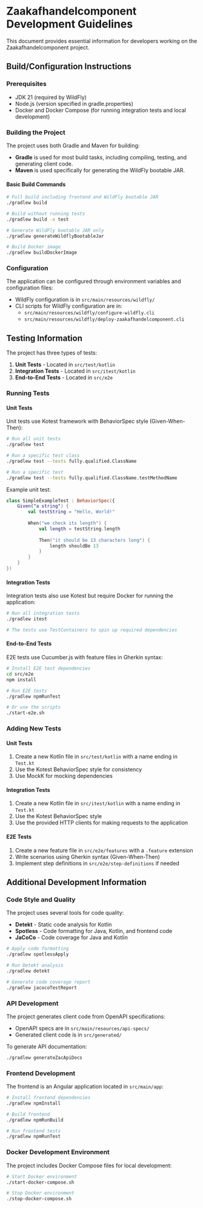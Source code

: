 # Zaakafhandelcomponent Development Guidelines

This document provides essential information for developers working on the Zaakafhandelcomponent project.

## Build/Configuration Instructions

### Prerequisites

- JDK 21 (required by WildFly)
- Node.js (version specified in gradle.properties)
- Docker and Docker Compose (for running integration tests and local development)

### Building the Project

The project uses both Gradle and Maven for building:

- **Gradle** is used for most build tasks, including compiling, testing, and generating client code.
- **Maven** is used specifically for generating the WildFly bootable JAR.

#### Basic Build Commands

```bash
# Full build including frontend and WildFly bootable JAR
./gradlew build

# Build without running tests
./gradlew build -x test

# Generate WildFly bootable JAR only
./gradlew generateWildflyBootableJar

# Build Docker image
./gradlew buildDockerImage
```

### Configuration

The application can be configured through environment variables and configuration files:

- WildFly configuration is in `src/main/resources/wildfly/`
- CLI scripts for WildFly configuration are in:
  - `src/main/resources/wildfly/configure-wildfly.cli`
  - `src/main/resources/wildfly/deploy-zaakafhandelcomponent.cli`

## Testing Information

The project has three types of tests:

1. **Unit Tests** - Located in `src/test/kotlin`
2. **Integration Tests** - Located in `src/itest/kotlin`
3. **End-to-End Tests** - Located in `src/e2e`

### Running Tests

#### Unit Tests

Unit tests use Kotest framework with BehaviorSpec style (Given-When-Then):

```bash
# Run all unit tests
./gradlew test

# Run a specific test class
./gradlew test --tests fully.qualified.ClassName

# Run a specific test
./gradlew test --tests fully.qualified.ClassName.testMethodName
```

Example unit test:

```kotlin
class SimpleExampleTest : BehaviorSpec({
    Given("a string") {
        val testString = "Hello, World!"
        
        When("we check its length") {
            val length = testString.length
            
            Then("it should be 13 characters long") {
                length shouldBe 13
            }
        }
    }
})
```

#### Integration Tests

Integration tests also use Kotest but require Docker for running the application:

```bash
# Run all integration tests
./gradlew itest

# The tests use TestContainers to spin up required dependencies
```

#### End-to-End Tests

E2E tests use Cucumber.js with feature files in Gherkin syntax:

```bash
# Install E2E test dependencies
cd src/e2e
npm install

# Run E2E tests
./gradlew npmRunTest

# Or use the scripts
./start-e2e.sh
```

### Adding New Tests

#### Unit Tests

1. Create a new Kotlin file in `src/test/kotlin` with a name ending in `Test.kt`
2. Use the Kotest BehaviorSpec style for consistency
3. Use MockK for mocking dependencies

#### Integration Tests

1. Create a new Kotlin file in `src/itest/kotlin` with a name ending in `Test.kt`
2. Use the Kotest BehaviorSpec style
3. Use the provided HTTP clients for making requests to the application

#### E2E Tests

1. Create a new feature file in `src/e2e/features` with a `.feature` extension
2. Write scenarios using Gherkin syntax (Given-When-Then)
3. Implement step definitions in `src/e2e/step-definitions` if needed

## Additional Development Information

### Code Style and Quality

The project uses several tools for code quality:

- **Detekt** - Static code analysis for Kotlin
- **Spotless** - Code formatting for Java, Kotlin, and frontend code
- **JaCoCo** - Code coverage for Java and Kotlin

```bash
# Apply code formatting
./gradlew spotlessApply

# Run Detekt analysis
./gradlew detekt

# Generate code coverage report
./gradlew jacocoTestReport
```

### API Development

The project generates client code from OpenAPI specifications:

- OpenAPI specs are in `src/main/resources/api-specs/`
- Generated client code is in `src/generated/`

To generate API documentation:

```bash
./gradlew generateZacApiDocs
```

### Frontend Development

The frontend is an Angular application located in `src/main/app`:

```bash
# Install frontend dependencies
./gradlew npmInstall

# Build frontend
./gradlew npmRunBuild

# Run frontend tests
./gradlew npmRunTest
```

### Docker Development Environment

The project includes Docker Compose files for local development:

```bash
# Start Docker environment
./start-docker-compose.sh

# Stop Docker environment
./stop-docker-compose.sh
```